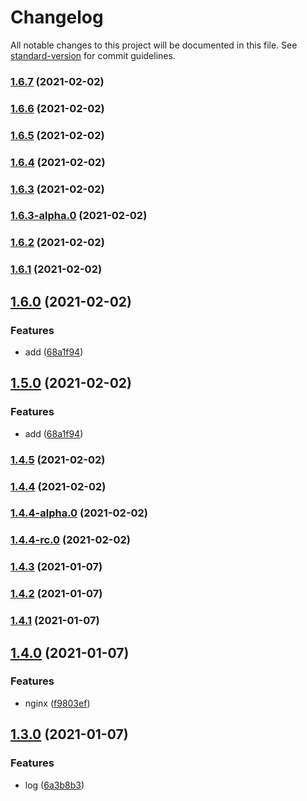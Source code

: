 # Changelog

All notable changes to this project will be documented in this file. See [standard-version](https://github.com/conventional-changelog/standard-version) for commit guidelines.

### [1.6.7](https://github.com/wforguo/study/compare/v1.6.6...v1.6.7) (2021-02-02)

### [1.6.6](https://github.com/wforguo/study/compare/v1.6.5...v1.6.6) (2021-02-02)

### [1.6.5](https://github.com/wforguo/study/compare/v1.6.4...v1.6.5) (2021-02-02)

### [1.6.4](https://github.com/wforguo/study/compare/v1.6.3...v1.6.4) (2021-02-02)

### [1.6.3](https://github.com/wforguo/study/compare/v1.6.3-alpha.0...v1.6.3) (2021-02-02)

### [1.6.3-alpha.0](https://github.com/wforguo/study/compare/v1.6.2...v1.6.3-alpha.0) (2021-02-02)

### [1.6.2](https://github.com/wforguo/study/compare/v1.6.1...v1.6.2) (2021-02-02)

### [1.6.1](https://github.com/wforguo/study/compare/v1.6.0...v1.6.1) (2021-02-02)

## [1.6.0](https://github.com/wforguo/study/compare/v1.4.5...v1.6.0) (2021-02-02)


### Features

* add ([68a1f94](https://github.com/wforguo/study/commit/68a1f940ef1b9b048602965426967c8d0c58319b))

## [1.5.0](https://github.com/wforguo/study/compare/v1.4.5...v1.5.0) (2021-02-02)


### Features

* add ([68a1f94](https://github.com/wforguo/study/commit/68a1f940ef1b9b048602965426967c8d0c58319b))

### [1.4.5](https://github.com/wforguo/study/compare/v1.4.4...v1.4.5) (2021-02-02)

### [1.4.4](https://github.com/wforguo/study/compare/v1.4.4-alpha.0...v1.4.4) (2021-02-02)

### [1.4.4-alpha.0](https://github.com/wforguo/study/compare/v1.4.4-rc.0...v1.4.4-alpha.0) (2021-02-02)

### [1.4.4-rc.0](https://github.com/wforguo/study/compare/v3.0.0...v1.4.4-rc.0) (2021-02-02)

### [1.4.3](https://github.com/wforguo/study/compare/v1.4.2...v1.4.3) (2021-01-07)

### [1.4.2](https://github.com/wforguo/study/compare/v1.4.1...v1.4.2) (2021-01-07)

### [1.4.1](https://github.com/wforguo/study/compare/v1.4.0...v1.4.1) (2021-01-07)

## [1.4.0](https://github.com/wforguo/study/compare/v1.3.0...v1.4.0) (2021-01-07)


### Features

* nginx ([f9803ef](https://github.com/wforguo/study/commit/f9803efad03cb8b287dec01acdf5ec315847e54f))

## [1.3.0](https://github.com/wforguo/study/compare/v1.2.4...v1.3.0) (2021-01-07)


### Features

* log ([6a3b8b3](https://github.com/wforguo/study/commit/6a3b8b3881e177cfe5758a9a259d640545fe0aa1))
